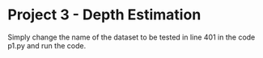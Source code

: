 # Project 3 - Depth Estimation
Simply change the name of the dataset to be tested in line 401 in the code p1.py and run the code.
